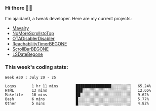### Hi there 👋🏻

I'm ajaidan0, a tweak developer. Here are my current projects:

- [Mavalry](https://github.com/ajaidan0/mavalry)
- [NoMoreScrollstoTop](https://github.com/ajaidan0/nomorescrollstotop)
- [OTADisablerDisabler](https://github.com/ajaidan0/otadisablerdisabler)
- [ReachabilityTimerBEGONE](https://github.com/ajaidan0/reachabilitytimerbegone)
- [ScrollBarBEGONE](https://github.com/ajaidan0/scrollbarbegone)
- [LSDateBegone](https://github.com/ajaidan0/lsdatebegone)


### This week's coding stats:
<!--START_SECTION:waka-->
```text
Week #30 : July 20 - 25

Logos       1 hr 11 mins        ████████████████░░░░░░░░░   65.24% 
HTML        13 mins             ███░░░░░░░░░░░░░░░░░░░░░░   12.65% 
Makefile    10 mins             ██░░░░░░░░░░░░░░░░░░░░░░░   9.62% 
Bash        6 mins              █░░░░░░░░░░░░░░░░░░░░░░░░   5.77% 
Other       5 mins              █░░░░░░░░░░░░░░░░░░░░░░░░   4.82%
```
<!--END_SECTION:waka-->
